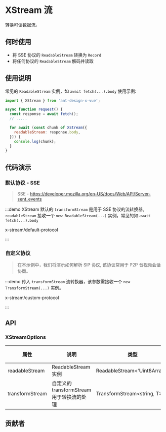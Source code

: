 
# XStream 流

转换可读数据流。

## 何时使用

* 将 SSE 协议的 `ReadableStream` 转换为 `Record`
* 将任何协议的 `ReadableStream` 解码并读取

## 使用说明

常见的 `ReadableStream` 实例，如 `await fetch(...).body` 使用示例:

```js
import { XStream } from 'ant-design-x-vue';

async function request() {
  const response = await fetch();
  // .....

  for await (const chunk of XStream({
    readableStream: response.body,
  })) {
    console.log(chunk);
  }
}
```

## 代码演示

### 默认协议 - SSE

> SSE - https://developer.mozilla.org/en-US/docs/Web/API/Server-sent_events

:::demo XStream 默认的 `transformStream` 是用于 SSE 协议的流转换器。`readableStream` 接收一个 `new ReadableStream(...)` 实例，常见的如 `await fetch(...).body`

x-stream/default-protocol

:::

### 自定义协议

> 在本示例中，我们将演示如何解析 SIP 协议, 该协议常用于 P2P 音视频会话协商。

:::demo 传入 `transformStream` 流转换器，该参数需接收一个 `new TransformStream(...)` 实例。

x-stream/custom-protocol

:::

## API

### XStreamOptions

| 属性 | 说明 | 类型 | 默认值 | 版本 |
| --- | --- | --- | --- | --- |
| readableStream | ReadableStream 实例 | ReadableStream<'Uint8Array'> | - | - |
| transformStream | 自定义的 transformStream 用于转换流的处理 | TransformStream<string, T> | sseTransformStream | - |
## 贡献者

<doc-contributors component-name="x-stream" :max-count="6" :show-view-all="true" />
